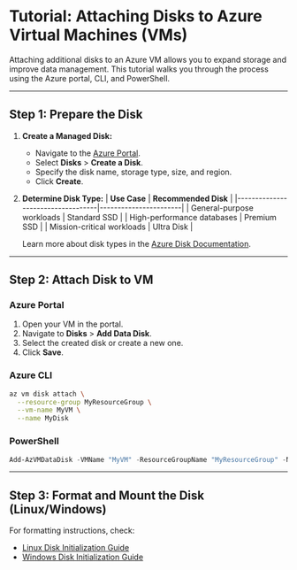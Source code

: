 # Tutorial: Attaching Disks to Azure Virtual Machines (VMs)

Attaching additional disks to an Azure VM allows you to expand storage and improve data management. This tutorial walks you through the process using the Azure portal, CLI, and PowerShell.

---

## **Step 1: Prepare the Disk**
1. **Create a Managed Disk:**
   - Navigate to the [Azure Portal](https://portal.azure.com).
   - Select **Disks** > **Create a Disk**.
   - Specify the disk name, storage type, size, and region.
   - Click **Create**.

2. **Determine Disk Type:**
   | **Use Case**                     | **Recommended Disk** |
   |-----------------------------------|-----------------------|
   | General-purpose workloads         | Standard SSD         |
   | High-performance databases         | Premium SSD          |
   | Mission-critical workloads         | Ultra Disk           |

   Learn more about disk types in the [Azure Disk Documentation](https://learn.microsoft.com/en-us/azure/virtual-machines/disks-overview).

---

## **Step 2: Attach Disk to VM**

### **Azure Portal**
1. Open your VM in the portal.
2. Navigate to **Disks** > **Add Data Disk**.
3. Select the created disk or create a new one.
4. Click **Save**.

### **Azure CLI**
```bash
az vm disk attach \
  --resource-group MyResourceGroup \
  --vm-name MyVM \
  --name MyDisk
```

### **PowerShell**
```powershell
Add-AzVMDataDisk -VMName "MyVM" -ResourceGroupName "MyResourceGroup" -Name "MyDisk" -Lun 1
```

---

## **Step 3: Format and Mount the Disk (Linux/Windows)**

For formatting instructions, check:
- [Linux Disk Initialization Guide](https://learn.microsoft.com/azure/virtual-machines/linux/add-disk?tabs=ubuntu&WT.mc_id=%3Fwt.mc_id%3Dstudentamb_260352)
- [Windows Disk Initialization Guide](https://learn.microsoft.com/azure/virtual-machines/disks-redundancy?WT.mc_id=%3Fwt.mc_id%3Dstudentamb_260352)


